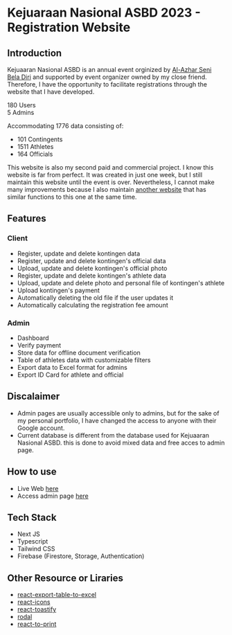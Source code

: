 # Kejuaraan Nasional ASBD 2023 - Registration Website

## Introduction

Kejuaaran Nasional ASBD is an annual event orginized by [Al-Azhar Seni Bela Diri](https://silatalazhar.com/) and supported by event organizer owned by my close friend. Therefore, I have the opportunity to facilitate registrations through the website that I have developed.

180 Users\
5 Admins

Accommodating 1776 data consisting of:

- 101 Contingents
- 1511 Athletes
- 164 Officials

This website is also my second paid and commercial project. I know this website is far from perfect. It was created in just one week, but I still maintain this website until the event is over. Nevertheless, I cannot make many improvements because I also maintain [another website](https://github.com/irfansud2nd/portue-championship) that has similar functions to this one at the same time.

## Features

### Client

- Register, update and delete kontingen data
- Register, update and delete kontingen's official data
- Upload, update and delete kontingen's official photo
- Register, update and delete kontingen's athlete data
- Upload, update and delete photo and personal file of kontingen's athlete
- Upload kontingen's payment
- Automatically deleting the old file if the user updates it
- Automatically calculating the registration fee amount

### Admin

- Dashboard
- Verify payment
- Store data for offline document verification
- Table of athletes data with customizable filters
- Export data to Excel format for admins
- Export ID Card for athlete and official

## Discalaimer

- Admin pages are usually accessible only to admins, but for the sake of my personal portfolio, I have changed the access to anyone with their Google account.
- Current database is different from the database used for Kejuaaran Nasional ASBD. this is done to avoid mixed data and free acces to admin page.

## How to use

- Live Web [here](https://kejurnas-asbd-2023.vercel.app)
- Access admin page [here](https://kejurnas-asbd-2023.vercel.app/admin)

## Tech Stack

- Next JS
- Typescript
- Tailwind CSS
- Firebase (Firestore, Storage, Authentication)

## Other Resource or Liraries

- [react-export-table-to-excel](https://github.com/EdisonJpp/react-export-table-to-excel)
- [react-icons](https://react-icons.github.io/react-icons/)
- [react-toastify](https://fkhadra.github.io/react-toastify/introduction)
- [rodal](https://chenjiahan.github.io/rodal/)
- [react-to-print](https://github.com/gregnb/react-to-print)
